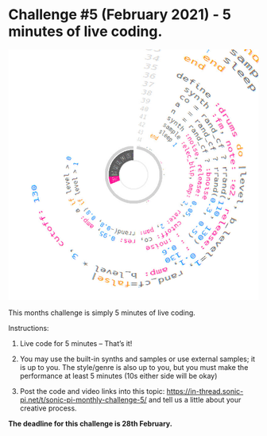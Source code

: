 # Challenge #5 (February 2021) - 5 minutes of live coding.

![alt text](https://raw.githubusercontent.com/binarysweets/sonic-pi-monthly-challenge/main/challenge-5/challenge5-image.jpg "Challenge Image")

This months challenge is simply 5 minutes of live coding.

Instructions:

1. Live code for 5 minutes – That’s it!

2. You may use the built-in synths and samples or use external samples; it is up to you.
The style/genre is also up to you, but you must make the performance at least 5 minutes (10s either side will be okay)

3. Post the code and video links into this topic:
https://in-thread.sonic-pi.net/t/sonic-pi-monthly-challenge-5/
and tell us a little about your creative process.

**The deadline for this challenge is 28th February.**
